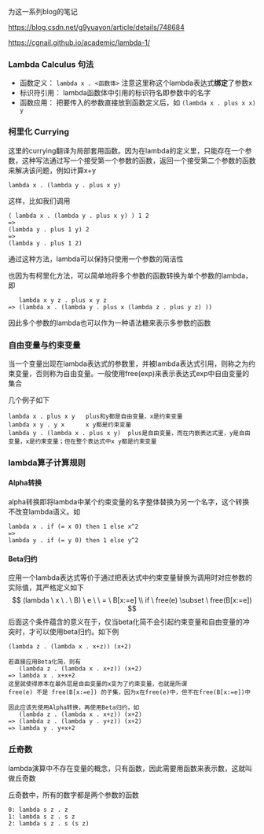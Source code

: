 为这一系列blog的笔记

https://blog.csdn.net/g9yuayon/article/details/748684

https://cgnail.github.io/academic/lambda-1/

### Lambda Calculus 句法

* 函数定义：  `lambda x . <函数体>` 注意这里称这个lambda表达式**绑定**了参数x
* 标识符引用： lambda函数体中引用的标识符名即参数中的名字
* 函数应用： 把要传入的参数直接放到函数定义后，如 `(lambda x . plus x x) y` 

### 柯里化 Currying

这里的currying翻译为局部套用函数。因为在lambda的定义里，只能存在一个参数，这种写法通过写一个接受第一个参数的函数，返回一个接受第二个参数的函数来解决该问题，例如计算x+y

```
lambda x . (lambda y . plus x y)
```

这样，比如我们调用

```
( lambda x . (lambda y . plus x y) ) 1 2
=>
(lambda y . plus 1 y) 2
=>
(lambda y . plus 1 2)
```

通过这种方法，lambda可以保持只使用一个参数的简洁性

也因为有柯里化方法，可以简单地将多个参数的函数转换为单个参数的lambda，即

```
   lambda x y z . plus x y z
=> (lambda x . (lambda y . plus x (lambda z . plus y z) ))
```

因此多个参数的lambda也可以作为一种语法糖来表示多参数的函数

### 自由变量与约束变量

当一个变量出现在lambda表达式的参数里，并被lambda表达式引用，则称之为约束变量，否则称为自由变量。一般使用free(exp)来表示表达式exp中自由变量的集合

几个例子如下

```
lambda x . plus x y   plus和y都是自由变量，x是约束变量
lambda x y . y x      x y都是约束变量
lambda y . (lambda x . plus x y)  plus是自由变量，而在内嵌表达式里，y是自由变量，x是约束变量；但在整个表达式中x y都是约束变量
```

### lambda算子计算规则

#### Alpha转换

alpha转换即将lambda中某个约束变量的名字整体替换为另一个名字，这个转换不改变lambda语义。如

```
lambda x . if (= x 0) then 1 else x^2
=>
lambda y . if (= y 0) then 1 else y^2
```

#### Beta归约

应用一个lambda表达式等价于通过把表达式中约束变量替换为调用时对应参数的实际值，其严格定义如下
$$
(lambda \ x \ . \ B) \ e \ \ = \ B[x:=e]
\\
if \ free(e) \subset \ free(B[x:=e])
$$
后面这个条件蕴含的意义在于，仅当beta化简不会引起约束变量和自由变量的冲突时，才可以使用beta归约。如下例

```
(lambda z . (lambda x . x+z)) (x+2)

若直接应用Beta化简，则有
   (lambda z . (lambda x . x+z)) (x+2)
=> lambda x . x+x+2
这里就使得原本在最外层是自由变量的x变为了约束变量，也就是所谓
free(e) 不是 free(B[x:=e]) 的子集，因为x在free(e)中，但不在free(B[x:=e])中

因此应该先使用Alpha转换，再使用Beta归约，如
   (lambda z . (lambda x . x+z)) (x+2)
=> (lambda z . (lambda y . y+z)) (x+2)
=> lambda y . y+x+2
```

### 丘奇数

lambda演算中不存在变量的概念，只有函数，因此需要用函数来表示数，这就叫做丘奇数

丘奇数中，所有的数字都是两个参数的函数

```
0: lambda s z . z
1: lambda s z . s z
2: lambda s z . s (s z)
```





